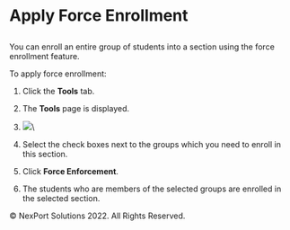 # Apply Force Enrollment

##

You can enroll an entire group of students into a section using the force enrollment feature.

&#x20;

To apply force enrollment:

1. Click the **Tools** tab.
2. The **Tools** page is displayed.
3. ![](https://www.nexportcampus.com/Content/Guides/aweb/Content/Resources/Images/GT\_Sections/Tools\_550x169.png)\

4. Select the check boxes next to the groups which you need to enroll in this section.
5. Click **Force Enforcement**.
6. The students who are members of the selected groups are enrolled in the selected section.

&#x20; © NexPort Solutions 2022. All Rights Reserved.
